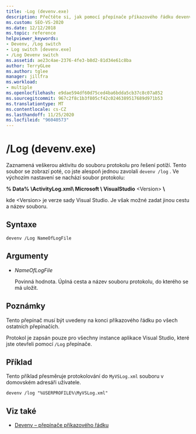 ```yaml
---
title: -Log (devenv.exe)
description: Přečtěte si, jak pomocí přepínače příkazového řádku devenv pro protokolovat všechny aktivity do souboru protokolu pro účely řešení potíží.
ms.custom: SEO-VS-2020
ms.date: 12/12/2018
ms.topic: reference
helpviewer_keywords:
- Devenv, /Log switch
- Log switch [devenv.exe]
- /Log Devenv switch
ms.assetid: ae23c4ae-2376-4fe3-b8d2-81d34e61c8ba
author: TerryGLee
ms.author: tglee
manager: jillfra
ms.workload:
- multiple
ms.openlocfilehash: e9dae594df60d75ced4ba6bdda5cb37c8c07a852
ms.sourcegitcommit: 967c2f8c1b3f805cf42c0246389517689d971b53
ms.translationtype: MT
ms.contentlocale: cs-CZ
ms.lasthandoff: 11/25/2020
ms.locfileid: "96040573"
---
```

# <a name="log-devenvexe"></a>/Log (devenv.exe)

Zaznamená veškerou aktivitu do souboru protokolu pro řešení potíží. Tento soubor se zobrazí poté, co jste alespoň jednou zavolali `devenv /log` . Ve výchozím nastavení se nachází soubor protokolu:

**% Data% \\ActivityLog.xml\\ Microsoft \\ VisualStudio** \<Version\> **\\**

kde \<Version\> je verze sady Visual Studio. Je však možné zadat jinou cestu a název souboru.

## <a name="syntax"></a>Syntaxe

```shell
devenv /Log NameOfLogFile
```

## <a name="arguments"></a>Argumenty

- *NameOfLogFile*

  Povinná hodnota. Úplná cesta a název souboru protokolu, do kterého se má uložit.

## <a name="remarks"></a>Poznámky

Tento přepínač musí být uvedeny na konci příkazového řádku po všech ostatních přepínačích.

Protokol je zapsán pouze pro všechny instance aplikace Visual Studio, které jste otevřeli pomocí `/Log` přepínače.

## <a name="example"></a>Příklad

Tento příklad přesměruje protokolování do `MyVSLog.xml` souboru v domovském adresáři uživatele.

```shell
devenv /log "%USERPROFILE%\MyVSLog.xml"
```

## <a name="see-also"></a>Viz také

- [Devenv – přepínače příkazového řádku](../../ide/reference/devenv-command-line-switches.md)
